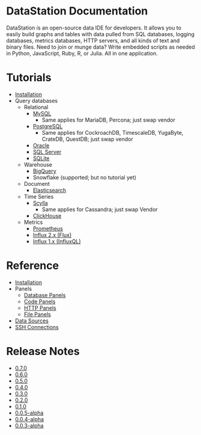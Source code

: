 # DataStation Documentation

DataStation is an open-source data IDE for developers. It allows you
to easily build graphs and tables with data pulled from SQL databases,
logging databases, metrics databases, HTTP servers, and all kinds of
text and binary files. Need to join or munge data? Write embedded
scripts as needed in Python, JavaScript, Ruby, R, or Julia. All in one
application.

# Tutorials

* [Installation](/latest/Installation.md)
* Query databases
  * Relational
    * [MySQL](/tutorials/Query_MySQL_with_DataStation.md)
      * Same applies for MariaDB, Percona; just swap vendor
    * [PostgreSQL](/tutorials/Query_PostgreSQL_with_DataStation.md)
      * Same applies for CockroachDB, TimescaleDB, YugaByte, CrateDB, QuestDB; just swap vendor
    * [Oracle](/tutorials/Query_Oracle_with_DataStation.md)
    * [SQL Server](/tutorials/Query_SQL_Server_with_DataStation.md)
    * [SQLite](/tutorials/Query_SQLite_with_DataStation.md)
  * Warehouse
    * [BigQuery](/tutorials/Query_BigQuery_with_DataStation.md)
    * Snowflake (supported; but no tutorial yet)
  * Document
    * [Elasticsearch](/tutorials/Query_Elasticsearch_with_DataStation.md)
  * Time Series
    * [Scylla](/tutorials/Query_Scylla_with_DataStation.md)
      * Same applies for Cassandra; just swap Vendor
    * [ClickHouse](/tutorials/Query_ClickHouse_with_DataStation.md)
  * Metrics
    * [Prometheus](/tutorials/Query_Prometheus_with_DataStation.md)
    * [Influx 2.x (Flux)](/tutorials/Query_Influx_(2.x)_with_DataStation_(Flux).md)
    * [Influx 1.x (InfluxQL)](/tutorials/Query_Influx_(1.x)_with_DataStation_(InfluxQL).md)
  

# Reference

* [Installation](/latest/Installation.md)
* Panels
  * [Database Panels](/latest/Panels/Database_Panels.md)
  * [Code Panels](/latest/Panels/Code_Panels.md)
  * [HTTP Panels](/latest/Panels/HTTP_Panels.md)
  * [File Panels](/latest/Panels/File_Panels.md)
* [Data Sources](/latest/Data_Sources.md)
* [SSH Connections](/latest/SSH_Connections.md)

# Release Notes

* [0.7.0](https://datastation.multiprocess.io/docs/0.7.0-release-notes.html)
* [0.6.0](https://datastation.multiprocess.io/docs/0.6.0-release-notes.html)
* [0.5.0](https://datastation.multiprocess.io/docs/0.5.0-release-notes.html)
* [0.4.0](https://datastation.multiprocess.io/docs/0.4.0-release-notes.html)
* [0.3.0](https://datastation.multiprocess.io/docs/0.3.0-release-notes.html)
* [0.2.0](https://datastation.multiprocess.io/docs/0.2.0-release-notes.html)
* [0.1.0](https://datastation.multiprocess.io/docs/0.1.0-release-notes.html)
* [0.0.5-alpha](https://datastation.multiprocess.io/docs/0.0.5-alpha-release-notes.html)
* [0.0.4-alpha](https://datastation.multiprocess.io/docs/0.0.4-alpha-release-notes.html)
* [0.0.3-alpha](https://datastation.multiprocess.io/docs/0.0.3-alpha-release-notes.html)

